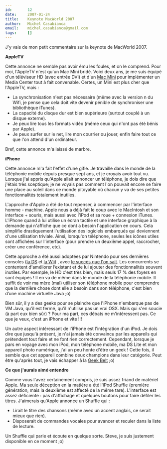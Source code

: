 ```yaml
---
id:       12
date:     2007-01-24
title:    Keynote MacWorld 2007
author:   Michel Casabianca
email:    michel.casabianca@gmail.com
tags:     []
---
```


J'y vais de mon petit commentaire sur la keynote de MacWorld 2007.

 **AppleTV**

Cette annonce ne semble pas avoir ému les foules, et on le comprend. Pour moi, l'AppleTV n'est qu'un Mac Mini bridé. Voici deux ans, je me suis équipé d'un téléviseur HD (avec entrée DVI) et d'un [Mac Mini](http://www.apple.com/fr/mac-mini/) pour implémenter un Media Center tout à fait convenable. Certes, un Mini est plus cher que l'AppleTV, mais :

- La synchronisation n'est pas nécessaire (même avec la version n du Wifi, je pense que cela doit vite devenir pénible de synchroniser une bibliothèque iTunes).
- La capacité du disque dur est bien supérieure (surtout couplé à un disque externe).
- Je peux lire tous les formats vidéo (même ceux qui n'ont pas été bénis par Apple).
- Je peux surfer sur le net, lire mon courrier ou jouer, enfin faire tout ce que l'on attend d'un ordinateur.


Bref, cette annonce m'a laissé de marbre.

 **iPhone**

Cette annonce m'a fait l'effet d'une gifle. Je travaille dans le monde de la téléphonie mobile depuis presque sept ans, et je croyais avoir tout vu. Lorsque j'ai appris qu'Apple allait annoncer un téléphone, je dois dire que j'étais très sceptique; je ne voyais pas comment l'on pouvait encore se faire une place au soleil dans ce monde pitoyable où chacun y va de ses petites fonctionnalités totalement inutiles.

L'approche d'Apple a été de tout repenser, à commencer par l'interface homme - machine. Apple nous a déjà fait le coup avec le MacIntosh et son interface + souris, mais aussi avec l’iPod et sa roue + connexion iTunes. L'iPhone quand à lui utilise un écran tactile et une interface graphique à la demande qui n'affiche que ce dont a besoin l'application en cours. Cela simplifie drastiquement l'utilisation des logiciels embarqués qui deviennent d'une utilisation triviale. Ainsi, lorsqu'on téléphone, seules les icônes utiles sont affichées sur l'interface (pour prendre un deuxième appel, raccrocher, créer une conférence, etc).

Cette approche a été aussi adoptées par Nintendo pour ses dernières consoles ([la DS](http://ms.nintendo-europe.com/dslite/) et [la Wii](http://www.nintendo.fr/Wii/Wii-94559.html)) , avec [le succès que l'on sait](http://www.afjv.com/press0701/070118_chiffres_ventes_nintendo_ds_wii.htm). Les concurrents se contentent d'améliorer l’existant et de lui ajouter des fonctionnalités souvent inutiles. Par exemple, le HD c'est très bien, mais seuls 17 % des foyers en sont équipés ! Il en va de même dans le monde de la téléphonie mobile. Il suffit de voir ma mère (mal) utiliser son téléphone mobile pour comprendre que la dernière chose dont elle a besoin dans son téléphone, c'est bien d’une machine virtuelle Java ;o)

Bien sûr, il y a des geeks pour se plaindre que l'iPhone n'embarque pas de VM Java, qu'il est fermé, qu'il n'utilise pas un vrai OSX. Mais qui s'en soucie (à part eux bien sûr) ? Pour ma part, ces débats ne m'intéressent pas. Ce que je veux, c'est un iPhone et vite !!!

Un autre aspect intéressant de l'iPhone est l'intégration d'un iPod. Je dois dire que jusqu'à présent, je n'ai jamais été convaincu par les appareils qui prétendent tout faire et ne font rien correctement. Cependant, lorsque je pars en voyage avec mon iPod, mon téléphone mobile, ma DS Lite et mon appareil photo numérique, j'ai un peu honte d'être un geek ! Cette fois, il semble que cet appareil combine deux champions dans leur catégorie. Peut être qu'après tout, je vais échapper à la [Geek Belt](http://kungfurodeo.com/2006/12/04/the-ultimate-super-geek-belt-buckle/) ;o)

 **Ce que j'aurais aimé entendre**

Comme vous l'avez certainement compris, je suis assez friand de matériel Apple. Ma seule déception en la matière a été l'iPod Shuffle (première génération, mais la deuxième est affecté de la même tare). L'interface est assez déficiente : pas d'affichage et quelques boutons pour faire défiler les titres. J'aimerais qu'Apple annonce un Shuffle qui :

- Lirait le titre des chansons (même avec un accent anglais, ce serait mieux que rien).
- Disposerait de commandes vocales pour avancer et reculer dans la liste de lecture.


Un Shuffle qui parle et écoute en quelque sorte. Steve, je suis justement disponible en ce moment ;o)


